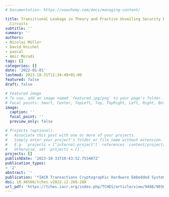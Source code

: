 ```yaml
---
# Documentation: https://wowchemy.com/docs/managing-content/

title: Transitional Leakage in Theory and Practice Unveiling Security Flaws in Masked
  Circuits
subtitle: ''
summary: ''
authors:
- Nicolai Müller
- David Knichel
- pascal
- Amir Moradi
tags: []
categories: []
date: '2022-01-01'
lastmod: 2023-10-31T11:34:49+01:00
featured: false
draft: false

# Featured image
# To use, add an image named `featured.jpg/png` to your page's folder.
# Focal points: Smart, Center, TopLeft, Top, TopRight, Left, Right, BottomLeft, Bottom, BottomRight.
image:
  caption: ''
  focal_point: ''
  preview_only: false

# Projects (optional).
#   Associate this post with one or more of your projects.
#   Simply enter your project's folder or file name without extension.
#   E.g. `projects = ["internal-project"]` references `content/project/deep-learning/index.md`.
#   Otherwise, set `projects = []`.
projects: []
publishDate: '2023-10-31T10:43:52.753407Z'
publication_types:
- '2'
abstract: ''
publication: '*IACR Transactions Cryptographic Hardware Embedded Systems (TCHES)*'
doi: 10.46586/tches.v2022.i2.266-288
url_pdf: 'https://tches.iacr.org/index.php/TCHES/article/view/9488/9036'
---
```

